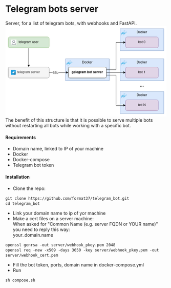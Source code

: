 # Telegram bots server
Server, for a list of telegram bots, with webhooks and FastAPI.  
![Structure](assets/structure.png)  
The benefit of this structure is that it is possible to serve multiple bots without restarting all bots while working with a specific bot.
#### Requirements
* Domain name, linked to IP of your machine
* Docker
* Docker-compose
* Telegram bot token
#### Installation
* Clone the repo:
```
git clone https://github.com/format37/telegram_bot.git
cd telegram_bot
```
* Link your domain name to ip of yor machine  
* Make a cert files on a server machine:  
When asked for "Common Name (e.g. server FQDN or YOUR name)" you need to reply this way:  
your_domain.name
```
openssl genrsa -out server/webhook_pkey.pem 2048
openssl req -new -x509 -days 3650 -key server/webhook_pkey.pem -out server/webhook_cert.pem
```
* Fill the bot token, ports, domain name in docker-compose.yml  
* Run
```
sh compose.sh
```